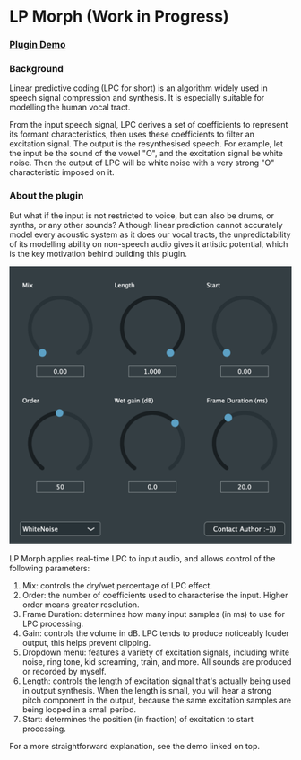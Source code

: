 # LP Morph (Work in Progress)

### [Plugin Demo](https://drive.google.com/file/d/1vFPuKh455JisTIh8pYWHy9DkOq8HJ3YP/viewhttps://drive.google.com/file/d/1vFPuKh455JisTIh8pYWHy9DkOq8HJ3YP/viewhttps://drive.google.com/file/d/1vFPuKh455JisTIh8pYWHy9DkOq8HJ3YP/viewhttps://drive.google.com/file/d/1v_1yRhYxDeW2HGc8Xrev9TFbFtctd5HF/view?usp=drive_linkhttps://drive.google.com/file/d/1pSDDkjCGImsYZ_IlyGU_NulDk03rHYPb/view?usp=sharinghttps://drive.google.com/file/d/1PZ8PmsiGHm-4qqMvpU1HNK3sbAYAznpV/view?usp=sharing)

### Background

Linear predictive coding (LPC for short) is an algorithm widely used in speech signal compression and synthesis. It is especially suitable for modelling the human vocal tract.

From the input speech signal, LPC derives a set of coefficients to represent its formant characteristics, then uses these coefficients to filter an excitation signal. The output is the resynthesised speech. For example, let the input be the sound of the vowel "O", and the excitation signal be white noise. Then the output of LPC will be white noise with a very strong "O" characteristic imposed on it.

### About the plugin

But what if the input is not restricted to voice, but can also be drums, or synths, or any other sounds? Although linear prediction cannot accurately model every acoustic system as it does our vocal tracts, the unpredictability of its modelling ability on non-speech audio gives it artistic potential, which is the key motivation behind building this plugin.

![1749611756657.png](./1749611756657.png)

LP Morph applies real-time LPC to input audio, and allows control of the following parameters:

1. Mix: controls the dry/wet percentage of LPC effect.
2. Order: the number of coefficients used to characterise the input. Higher order means greater resolution.
3. Frame Duration: determines how many input samples (in ms) to use for LPC processing.
4. Gain: controls the volume in dB. LPC tends to produce noticeably louder output, this helps prevent clipping.
5. Dropdown menu: features a variety of excitation signals, including white noise, ring tone, kid screaming, train, and more. All sounds are produced or recorded by myself.
6. Length: controls the length of excitation signal that's actually being used in output synthesis. When the length is small, you will hear a strong pitch component in the output, because the same excitation samples are being looped in a small period.
7. Start: determines the position (in fraction) of excitation to start processing.

For a more straightforward explanation, see the demo linked on top.
